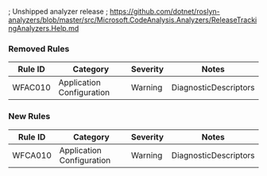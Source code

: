 ﻿; Unshipped analyzer release
; https://github.com/dotnet/roslyn-analyzers/blob/master/src/Microsoft.CodeAnalysis.Analyzers/ReleaseTrackingAnalyzers.Help.md

### Removed Rules

Rule ID | Category | Severity | Notes
--------|----------|----------|-------
WFAC010 | Application Configuration | Warning | DiagnosticDescriptors

### New Rules

Rule ID | Category | Severity | Notes
--------|----------|----------|-------
WFCA010 | Application Configuration | Warning | DiagnosticDescriptors

